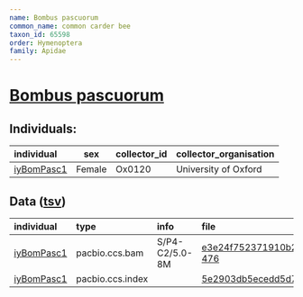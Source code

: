 ```yaml
---
name: Bombus pascuorum
common_name: common carder bee
taxon_id: 65598
order: Hymenoptera
family: Apidae
---
```


# [Bombus pascuorum](https://www.ebi.ac.uk/ena/data/taxonomy/v1/taxon/tax-id/65598)

## Individuals:

| individual | sex | collector_id | collector_organisation |
| :--------- | :-: | :----------- | :--------------------- |
| [iyBomPasc1](iyBomPasc1.md) | Female | Ox0120 | University of Oxford |

## Data ([tsv](Bombus_pascuorum_data.tsv))

| individual | type | info | file |
| :--------- | :--- | :--- | :--- |
| [iyBomPasc1](iyBomPasc1.md) | pacbio.ccs.bam | S/P4-C2/5.0-8M | [e3e24f752371910b203e9b7baabeb3cf-476](https://darwin.cog.sanger.ac.uk/insects/Bombus_pascuorum/iyBomPasc1/genomic_data/pacbio/m64094_200215_140147.ccs.bam) |
| [iyBomPasc1](iyBomPasc1.md) | pacbio.ccs.index |  | [5e2903db5ecedd5d751b0869ecbc3394](https://darwin.cog.sanger.ac.uk/insects/Bombus_pascuorum/iyBomPasc1/genomic_data/pacbio/m64094_200215_140147.ccs.bam.pbi) |
